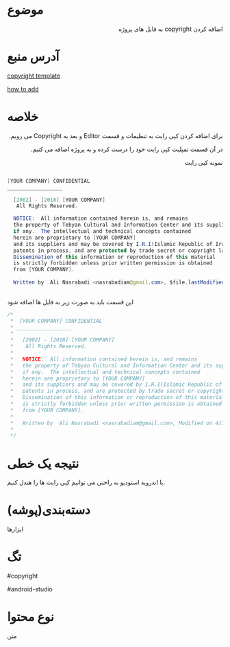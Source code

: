 موضوع
===
<p dir="rtl">
اضافه کردن
 copyright
 به فایل های پروژه
</p>

آدرس منبع
===

[copyright template](https://stackoverflow.com/a/1017647/8743629)

[how to add](https://antoniocappiello.com/2015/12/08/add-a-copyright-notice-to-your-code/)

خلاصه
===

<p dir="rtl">
برای اضافه کردن کپی رایت به تنظیمات و قسمت Editor و بعد به Copyright می رویم.
</p>

<p dir="rtl">
در آن قسمت تمپلیت کپی رایت خود را درست کرده و به پروژه اضافه می کنیم.
</p>

<p dir="rtl">
نمونه کپی رایت
</p>


```java

[YOUR COMPANY] CONFIDENTIAL
__________________

  [2002] - [2018] [YOUR COMPANY]
   All Rights Reserved.

  NOTICE:  All information contained herein is, and remains
  the property of Tebyan Cultural and Information Center and its suppliers,
  if any.  The intellectual and technical concepts contained
  herein are proprietary to [YOUR COMPANY]
  and its suppliers and may be covered by I.R.I(Islamic Republic of Iran) and Foreign Patents,
  patents in process, and are protected by trade secret or copyright law.
  Dissemination of this information or reproduction of this material
  is strictly forbidden unless prior written permission is obtained
  from [YOUR COMPANY].
 
  Written by  Ali Nasrabadi <nasrabadiam@gmail.com>, $file.lastModified
    
```



این قسمت باید به صورت زیر به فایل ها اضافه شود

```java
/*
 *  [YOUR COMPANY] CONFIDENTIAL
 * __________________
 *
 *   [2002] - [2018] [YOUR COMPANY]
 *    All Rights Reserved.
 *
 *   NOTICE:  All information contained herein is, and remains
 *   the property of Tebyan Cultural and Information Center and its suppliers,
 *   if any.  The intellectual and technical concepts contained
 *   herein are proprietary to [YOUR COMPANY]
 *   and its suppliers and may be covered by I.R.I(Islamic Republic of Iran) and Foreign Patents,
 *   patents in process, and are protected by trade secret or copyright law.
 *   Dissemination of this information or reproduction of this material
 *   is strictly forbidden unless prior written permission is obtained
 *   from [YOUR COMPANY].
 *
 *   Written by  Ali Nasrabadi <nasrabadiam@gmail.com>, Modified on 4/3/18 10:32 AM
 *
 */

```


نتیجه یک خطی
===

با اندروید استودیو به راحتی می توانیم کپی رایت ها را هندل کنیم.


 
دسته‌بندی(پوشه)
===
ابزارها



تگ
===

#copyright 

#android-studio


نوع محتوا
===

متن
